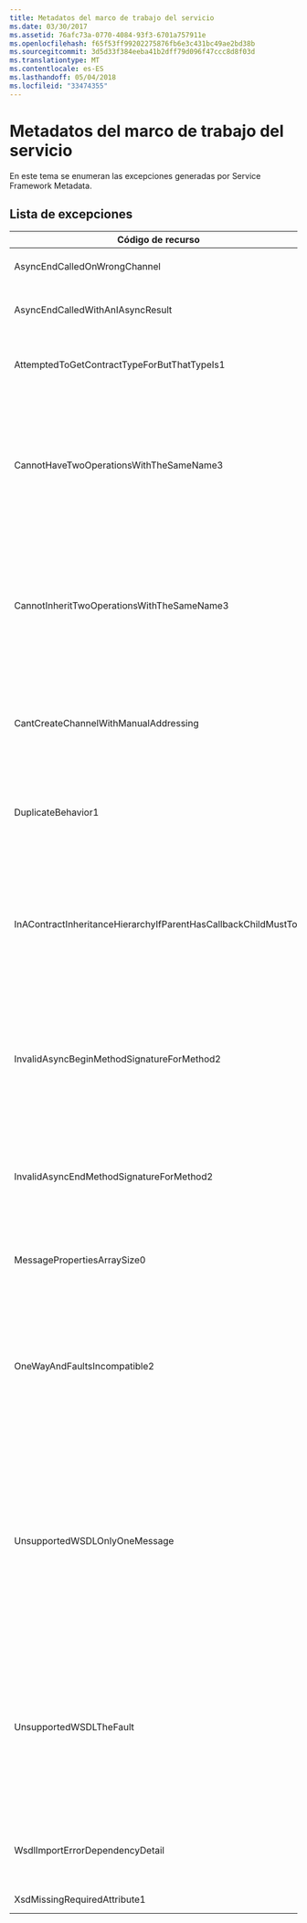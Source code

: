 ```yaml
---
title: Metadatos del marco de trabajo del servicio
ms.date: 03/30/2017
ms.assetid: 76afc73a-0770-4084-93f3-6701a757911e
ms.openlocfilehash: f65f53ff99202275876fb6e3c431bc49ae2bd38b
ms.sourcegitcommit: 3d5d33f384eeba41b2dff79d096f47ccc8d8f03d
ms.translationtype: MT
ms.contentlocale: es-ES
ms.lasthandoff: 05/04/2018
ms.locfileid: "33474355"
---
```

# <a name="service-framework-metadata"></a>Metadatos del marco de trabajo del servicio
En este tema se enumeran las excepciones generadas por Service Framework Metadata.  
  
## <a name="exception-list"></a>Lista de excepciones  
  
|Código de recurso|Cadena de recurso|  
|-------------------|---------------------|  
|AsyncEndCalledOnWrongChannel|Se llamó a un End asincrónico en el canal equivocado.|  
|AsyncEndCalledWithAnIAsyncResult|Se llamó a un End asincrónico con un IAsyncResult desde un método Begin diferente.|  
|AttemptedToGetContractTypeForButThatTypeIs1|Se intentó obtener el tipo de contrato para el tipo especificado. El tipo no es un ServiceContract y no hereda un ServiceContract.|  
|CannotHaveTwoOperationsWithTheSameName3|No se pueden tener dos operaciones en el mismo contrato con el mismo nombre. Los métodos especificados en el tipo especificado infringen esta regla. Cambie el nombre de una de las operaciones cambiando el nombre del método o utilizando la propiedad Name de OperationContractAttribute.|  
|CannotInheritTwoOperationsWithTheSameName3|No puede heredar dos operaciones diferentes con el mismo nombre. La operación especificada de los contratos especificados infringe esta regla. Cambie el nombre de una de las operaciones cambiando el nombre del método o utilizando la propiedad Name de OperationContractAttribute.|  
|CantCreateChannelWithManualAddressing|No puede crear un canal para un contrato que requiera una solicitud/respuesta y un enlace que requiera un direccionamiento manual pero solo admite la comunicación dúplex.|  
|DuplicateBehavior1|El valor no se puede agregar a la colección. La colección ya contiene un elemento del mismo tipo especificado. Esta colección solo admite una instancia de cada tipo.|  
|InAContractInheritanceHierarchyIfParentHasCallbackChildMustToo|Dado que el contrato de servicios base especificado tiene un contrato de devolución de llamada especificado, el contrato de servicios derivado especificado también debe especificar el tipo especificado o un tipo derivado como su contrato de devolución de llamada.|  
|InvalidAsyncBeginMethodSignatureForMethod2|Firma del método asincrónico Begin no válida para el método especificado en el tipo ServiceContract especificado. Su método Begin debe tomar una AsyncCallback y un objeto como los últimos dos argumentos y devolver un IAsyncResult.|  
|InvalidAsyncEndMethodSignatureForMethod2|Firma del método asincrónico End no válida para el método especificado en el tipo ServiceContract especificado. Su método End debe tomar IAsyncResult como el último argumento.|  
|MessagePropertiesArraySize0|La matriz que se pasó no tiene suficiente espacio para contener todas las propiedades contenidas por esta colección.|  
|OneWayAndFaultsIncompatible2|El método especificado en el tipo especificado se marca como IsOneWay=true y declara uno o más FaultContractAttributes. Los métodos unidireccionales no pueden declarar FaultContractAttributes. Cambie IsOneWay a false o elimine los FaultContractAttributes.|  
|UnsupportedWSDLOnlyOneMessage|Lenguaje de descripción de servicios Web no admitido Solo una parte del mensaje se admite para los mensajes de error. Este mensaje de error hace referencia a más de una parte del mensaje. Si tiene acceso de edición al archivo del lenguaje de descripción de servicios Web, puede corregir el problema eliminando las partes de mensaje adicionales de modo que el mensaje de error solo haga referencia a una parte.|  
|UnsupportedWSDLTheFault|Lenguaje de descripción de servicios Web no admitido La parte del mensaje de error debe hacer referencia a un elemento. Este mensaje de error no hace referencia a un elemento. Si tiene acceso de edición al documento del lenguaje de descripción de servicios Web, puede corregir el problema haciendo referencia a un elemento de esquema utilizando el atributo “element”.|  
|WsdlImportErrorDependencyDetail|Se produjo un error al importar lo especificado del que depende el otro valor especificado. También se especifica el Xpath.|  
|XsdMissingRequiredAttribute1|Falta el atributo necesario especificado.|
